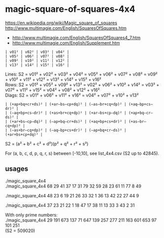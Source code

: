 # magic-square-of-squares-4x4

https://en.wikipedia.org/wiki/Magic_square_of_squares \
http://www.multimagie.com/English/SquaresOfSquares.htm
- http://www.multimagie.com/English/SquaresOfSquares4_7.htm
- http://www.multimagie.com/English/Supplement.htm

```
| v01² | v02² | v03² | v04² |
| v05² | v06² | v07² | v08² |
| v09² | v10² | v11² | v12² |
| v13² | v14² | v15² | v16² |
```
Lines: S2 = v01² + v02² + v03² + v04² = v05² + v06² + v07² + v08² = v09² + v10² + v11² + v12² = v13² + v14² + v15² + v16²\
Rows:  S2 = v01² + v05² + v09² + v13² = v02² + v06² + v10² + v14² = v03² + v07² + v11² + v15² = v04² + v08² + v12² + v16²\
Diags: S2 = v01² + v06² + v11² + v16² = v04² + v07² + v10² + v13²

```
| (+ap+bq+cr+ds)² | (+ar–bs–cp+dq)² | (–as–br+cq+dp)² | (+aq–bp+cs–dr)² |
| (–aq+bp+cs–dr)² | (+as+br+cq+dp)² | (+ar–bs+cp–dq)² | (+ap+bq–cr–ds)² |
| (+ar+bs–cp–dq)² | (–ap+bq–cr+ds)² | (+aq+bp+cs+dr)² | (+as–br–cq+dp)² |
| (–as+br–cq+dp)² | (–aq–bp+cs+dr)² | (–ap+bq+cr–ds)² | (+ar+bs+cp+dq)² |
```
S2 = (a² + b² + c² + d²)(p² + q² + r² + s²)

For (a, b, c, d, p, q, r, s) between [-10,10], see list_4x4.csv (S2 up to 42845).

## usages

./magic_square_4x4\
./magic_square_4x4 68 29 41 37 17 31 79 32 59 28 23 61 11 77  8 49

./magic_square_4x4 48 23  6 19 21 26 33 32  1 36 13 42 22 27 44  9

./magic_square_4x4 37 23 21 22  1 18 47 17 38 11 13 33  3 43  2 31

With only prime numbers:\
./magic_square_4x4  29 191 673 137  71 647 139 257 277 211 163 601 653  97 101 251\
(S2 = 509020)
